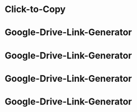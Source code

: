 # Click-to-Copy
# Google-Drive-Link-Generator
# Google-Drive-Link-Generator
# Google-Drive-Link-Generator
# Google-Drive-Link-Generator
